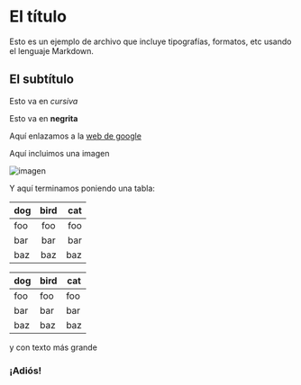 # El título

Esto es un ejemplo de archivo que incluye tipografías, formatos, etc usando el lenguaje Markdown.


## El subtítulo

Esto va en *cursiva*

Esto va en **negrita**

Aquí enlazamos a la [web de google](http://www.google.com)

Aquí incluimos una imagen 

![imagen](https://github.com/pacastillo/swap1415/blob/master/practica1/m.png)

Y aquí terminamos poniendo una tabla:

dog | bird | cat
:-- | :--: | --:
foo | foo  | foo
bar | bar  | bar
baz | baz  | baz


dog | bird | cat
----|------|----
foo | foo  | foo
bar | bar  | bar
baz | baz  | baz


y con texto más grande

### ¡Adiós!

